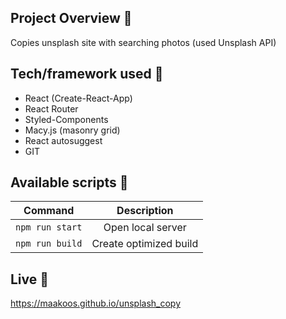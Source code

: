 ## Project Overview 🎉

Copies unsplash site with searching photos (used Unsplash API)

## Tech/framework used 🔧

- React (Create-React-App)
- React Router
- Styled-Components
- Macy.js (masonry grid)
- React autosuggest
- GIT

## Available scripts 💾

| Command         |      Description       |
| --------------- | :--------------------: |
| `npm run start` |   Open local server    |
| `npm run build` | Create optimized build |

## Live 📍

https://maakoos.github.io/unsplash_copy
